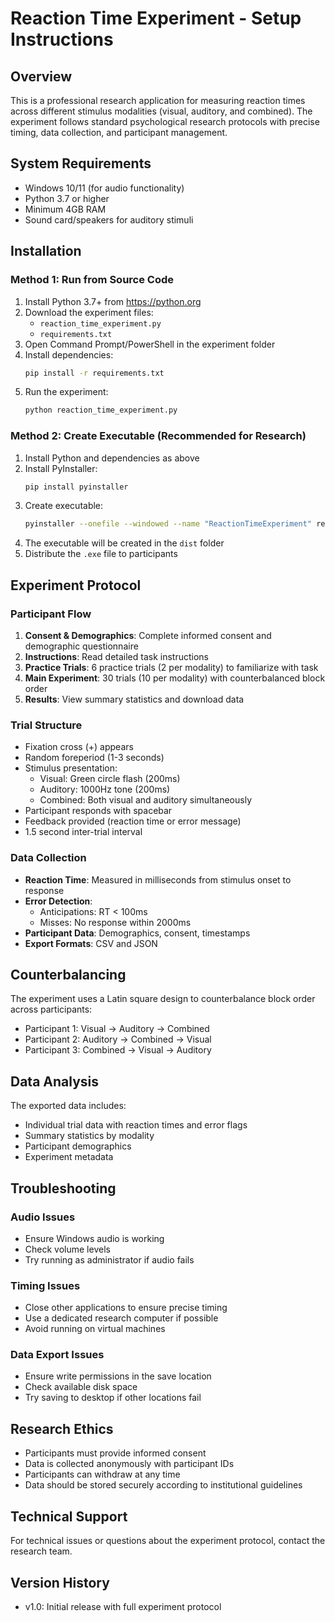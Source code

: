 # Reaction Time Experiment - Setup Instructions

## Overview
This is a professional research application for measuring reaction times across different stimulus modalities (visual, auditory, and combined). The experiment follows standard psychological research protocols with precise timing, data collection, and participant management.

## System Requirements
- Windows 10/11 (for audio functionality)
- Python 3.7 or higher
- Minimum 4GB RAM
- Sound card/speakers for auditory stimuli

## Installation

### Method 1: Run from Source Code
1. Install Python 3.7+ from https://python.org
2. Download the experiment files:
   - `reaction_time_experiment.py`
   - `requirements.txt`
3. Open Command Prompt/PowerShell in the experiment folder
4. Install dependencies:
   ```bash
   pip install -r requirements.txt
   ```
5. Run the experiment:
   ```bash
   python reaction_time_experiment.py
   ```

### Method 2: Create Executable (Recommended for Research)
1. Install Python and dependencies as above
2. Install PyInstaller:
   ```bash
   pip install pyinstaller
   ```
3. Create executable:
   ```bash
   pyinstaller --onefile --windowed --name "ReactionTimeExperiment" reaction_time_experiment.py
   ```
4. The executable will be created in the `dist` folder
5. Distribute the `.exe` file to participants

## Experiment Protocol

### Participant Flow
1. **Consent & Demographics**: Complete informed consent and demographic questionnaire
2. **Instructions**: Read detailed task instructions
3. **Practice Trials**: 6 practice trials (2 per modality) to familiarize with task
4. **Main Experiment**: 30 trials (10 per modality) with counterbalanced block order
5. **Results**: View summary statistics and download data

### Trial Structure
- Fixation cross (+) appears
- Random foreperiod (1-3 seconds)
- Stimulus presentation:
  - Visual: Green circle flash (200ms)
  - Auditory: 1000Hz tone (200ms)
  - Combined: Both visual and auditory simultaneously
- Participant responds with spacebar
- Feedback provided (reaction time or error message)
- 1.5 second inter-trial interval

### Data Collection
- **Reaction Time**: Measured in milliseconds from stimulus onset to response
- **Error Detection**: 
  - Anticipations: RT < 100ms
  - Misses: No response within 2000ms
- **Participant Data**: Demographics, consent, timestamps
- **Export Formats**: CSV and JSON

## Counterbalancing
The experiment uses a Latin square design to counterbalance block order across participants:
- Participant 1: Visual → Auditory → Combined
- Participant 2: Auditory → Combined → Visual  
- Participant 3: Combined → Visual → Auditory

## Data Analysis
The exported data includes:
- Individual trial data with reaction times and error flags
- Summary statistics by modality
- Participant demographics
- Experiment metadata

## Troubleshooting

### Audio Issues
- Ensure Windows audio is working
- Check volume levels
- Try running as administrator if audio fails

### Timing Issues
- Close other applications to ensure precise timing
- Use a dedicated research computer if possible
- Avoid running on virtual machines

### Data Export Issues
- Ensure write permissions in the save location
- Check available disk space
- Try saving to desktop if other locations fail

## Research Ethics
- Participants must provide informed consent
- Data is collected anonymously with participant IDs
- Participants can withdraw at any time
- Data should be stored securely according to institutional guidelines

## Technical Support
For technical issues or questions about the experiment protocol, contact the research team.

## Version History
- v1.0: Initial release with full experiment protocol